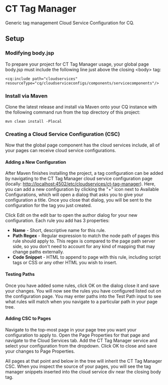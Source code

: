 
# CT Tag Manager
Generic tag management Cloud Service Configuration for CQ.

## Setup

### Modifying body.jsp
To prepare your project for CT Tag Manager usage, your global page body.jsp must include the following line just above
the closing &lt;body&gt; tag:

    <cq:include path="cloudservices" resourceType="cq/cloudserviceconfigs/components/servicecomponents"/>

### Install via Maven
Clone the latest release and install via Maven onto your CQ instance with the following command run from the top directory of this project:

    mvn clean install -Plocal

### Creating a Cloud Service Configuration (CSC)
Now that the global page component has the cloud services include, all of your pages can receive cloud service configurations.

#### Adding a New Configuration
After Maven finishes installing the project, a tag configuration can be added by navigating to the CT Tag Manager cloud service configuration page (locally: [http://localhost:4502/etc/cloudservices/ct-tag-manager](http://localhost:4502/etc/cloudservices/ct-tag-manager)). Here, you can add a new configuration by clicking the "+" icon next to Available Configurations, which will open a dialog that asks you to give your configuration a title. Once you close that dialog, you will be sent to the configuration for the tag you just created.

Click Edit on the edit bar to open the author dialog for your new configuration. Each rule you add has 3 properties:

* **Name** - Short, descriptive name for this rule.
* **Path Regex** - Regular expression to match the node path of pages this rule should apply to. This regex is compared to the page path server side, so you don't need to account for any kind of mapping that may change paths externally.
* **Code Snippet** - HTML to append to page with this rule, including script tags or CSS or any other HTML you wish to insert.

#### Testing Paths
Once you have added some rules, click OK on the dialog close it and save your changes. You will now see the rules you have configured listed out on the configuration page. You may enter paths into the Test Path input to see what rules will match when you navigate to a particular path in your page tree.

#### Adding CSC to Pages
Navigate to the top-most page in your page tree you want your configuration to apply to. Open the Page Properties for that page and navigate to the Cloud Services tab. Add the CT Tag Manager service and select your configuration from the dropdown. Click OK to close and save your changes to Page Properties.

All pages at that point and below in the tree will inherit the CT Tag Manager CSC. When you inspect the source of your pages, you will see the tag manager snippets inserted into the cloud service div near the closing body tag.
